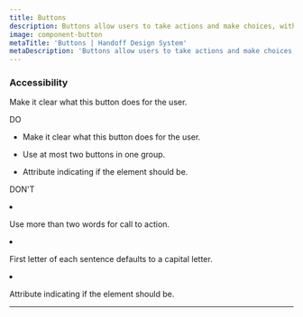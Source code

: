 ```yaml
---
title: Buttons
description: Buttons allow users to take actions and make choices, with a single click. 
image: component-button
metaTitle: 'Buttons | Handoff Design System'
metaDescription: 'Buttons allow users to take actions and make choices, with a single click.'
---
```

### Accessibility

Make it clear what this button does for the user.

<div className="c-do-dont">
  <div className="c-do-dont__do">
    <p>
      <Icon name="check" className="" /> DO
    </p>

- Make it clear what this button does for the user.
- Use at most two buttons in one group.
- Attribute indicating if the element should be.

  </div>
  <div className="c-do-dont__dont">
    <p>
    <Icon name="x" className="" /> DON&apos;T
    </p>

- Use more than two words for call to action.
- First letter of each sentence defaults to a capital letter.
- Attribute indicating if the element should be.

  </div>
</div>

---
